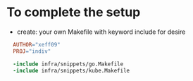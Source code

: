 # To complete the setup

- create: your own Makefile with keyword include for desire

```Makefile
  AUTHOR="xeff09"
  PROJ="indiv"

  -include infra/snippets/go.Makefile
  -include infra/snippets/kube.Makefile

```
